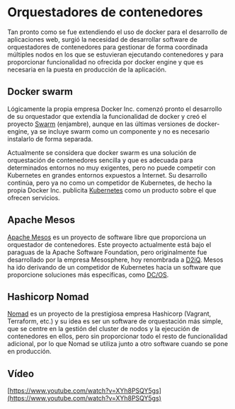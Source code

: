 # Orquestadores de contenedores

Tan pronto como se fue extendiendo el uso de docker para el desarrollo
de aplicaciones web, surgió la necesidad de desarrollar software de
orquestadores de contenedores para gestionar de forma coordinada
múltiples nodos en los que se estuvieran ejecutando contenedores y
para proporcionar funcionalidad no ofrecida por docker engine y
que es necesaria en la puesta en producción de la aplicación.

## Docker swarm

Lógicamente la propia empresa Docker Inc. comenzó pronto el desarrollo
de su orquestador que extendía la funcionalidad de docker y creó el
proyecto [Swarm](https://docs.docker.com/engine/swarm/) (enjambre),
aunque en las últimas versiones de docker-engine, ya se incluye swarm
como un componente y no es necesario instalarlo de forma separada.

Actualmente se considera que docker swarm es una solución de
orquestación de contenedores sencilla y que es adecuada para
determinados entornos no muy exigentes, pero no puede
competir con Kubernetes en grandes entornos expuestos a Internet. Su
desarrollo continúa, pero ya no como un competidor de Kubernetes, de
hecho la propia Docker Inc. publicita
[Kubernetes](https://www.docker.com/products/kubernetes) como un
producto sobre el que ofrecen servicios.

## Apache Mesos

[Apache Mesos](http://mesos.apache.org/) es un proyecto de software
libre que proporciona un orquestador de contenedores. Este proyecto
actualmente está bajo el paraguas de la Apache Software Foundation,
pero originalmente fue desarrollado por la empresa Mesosphere, hoy
renombrada a [D2iQ](https://d2iq.com/). Mesos ha ido derivando de un
competidor de Kubernetes hacia un software que proporcione soluciones
más específicas, como [DC/OS](https://dcos.io/).

## Hashicorp Nomad

[Nomad](https://www.nomadproject.io/) es un proyecto de la prestigiosa
empresa Hashicorp (Vagrant, Terraform, etc.) y su idea es ser un
software de orquestación más simple, que se centre en la gestión del
cluster de nodos y la ejecución de contenedores en ellos, pero sin
proporcionar todo el resto de funcionalidad adicional, por lo que
Nomad se utiliza junto a otro software cuando se pone en producción.

## Vídeo

[https://www.youtube.com/watch?v=XYh8PSQY5gs](https://www.youtube.com/watch?v=XYh8PSQY5gs)
